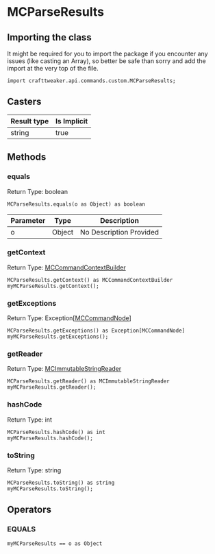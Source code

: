 # MCParseResults

## Importing the class

It might be required for you to import the package if you encounter any issues (like casting an Array), so better be safe than sorry and add the import at the very top of the file.
```zenscript
import crafttweaker.api.commands.custom.MCParseResults;
```


## Casters

| Result type | Is Implicit |
|-------------|-------------|
| string | true |

## Methods

### equals

Return Type: boolean

```zenscript
MCParseResults.equals(o as Object) as boolean
```

| Parameter | Type | Description |
|-----------|------|-------------|
| o | Object | No Description Provided |


### getContext

Return Type: [MCCommandContextBuilder](/vanilla/api/commands/custom/MCCommandContextBuilder)

```zenscript
MCParseResults.getContext() as MCCommandContextBuilder
myMCParseResults.getContext();
```

### getExceptions

Return Type: Exception[[MCCommandNode](/vanilla/api/commands/custom/MCCommandNode)]

```zenscript
MCParseResults.getExceptions() as Exception[MCCommandNode]
myMCParseResults.getExceptions();
```

### getReader

Return Type: [MCImmutableStringReader](/vanilla/api/commands/custom/MCImmutableStringReader)

```zenscript
MCParseResults.getReader() as MCImmutableStringReader
myMCParseResults.getReader();
```

### hashCode

Return Type: int

```zenscript
MCParseResults.hashCode() as int
myMCParseResults.hashCode();
```

### toString

Return Type: string

```zenscript
MCParseResults.toString() as string
myMCParseResults.toString();
```


## Operators

### EQUALS

```zenscript
myMCParseResults == o as Object
```




